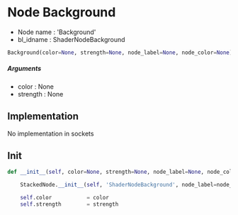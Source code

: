 # Node Background

- Node name : 'Background'
- bl_idname : ShaderNodeBackground


``` python
Background(color=None, strength=None, node_label=None, node_color=None)
```
##### Arguments

- color : None
- strength : None

## Implementation

No implementation in sockets

## Init

``` python
def __init__(self, color=None, strength=None, node_label=None, node_color=None):

    StackedNode.__init__(self, 'ShaderNodeBackground', node_label=node_label, node_color=node_color)

    self.color           = color
    self.strength        = strength
```
